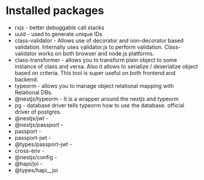 # Installed packages

- rxjs - better debuggable call stacks
- uuid - used to generate unique IDs
- class-validator - Allows use of decorator and non-decorator based validation. Internally uses validator.js to perform validation. Class-validator works on both browser and node.js platforms.
- class-transformer - allows you to transform plain object to some instance of class and versa. Also it allows to serialize / deserialize object based on criteria. This tool is super useful on both frontend and backend.
- typeorm - allows you to manage object relational mapping with Relational DBs.
- @nestjs/typeorm - It is a wrapper around the nextjs and typeorm
- pg - database driver tells typeorm how to use the database. official driver of postgres.
- @nestjs/jwt -
- @nestjs/passport -
- passport - 
- passport-jwt -
- @types/passport-jwt -
- cross-env -
- @nestjs/config - 
- @hapi/joi - 
- @types/hapi__joi
